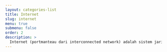 ```yaml
---
layout: categories-list
title: Internet
slug: internet
menu: true
submenu: false
order: 2
description: >
  Internet (portmanteau dari interconnected network) adalah sistem jaringan komputer yang saling terhubung secara global dengan menggunakan paket protokol...
---
```

